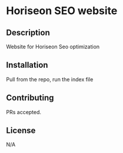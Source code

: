 # Horiseon SEO website

## Description

Website for Horiseon Seo optimization

## Installation
Pull from the repo, run the index file

## Contributing

PRs accepted.

## License 
N/A